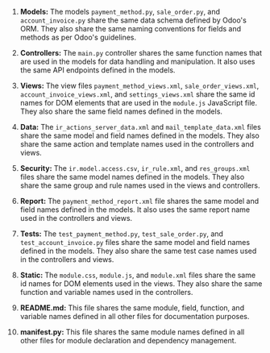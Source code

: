 1. **Models:** The models `payment_method.py`, `sale_order.py`, and `account_invoice.py` share the same data schema defined by Odoo's ORM. They also share the same naming conventions for fields and methods as per Odoo's guidelines.

2. **Controllers:** The `main.py` controller shares the same function names that are used in the models for data handling and manipulation. It also uses the same API endpoints defined in the models.

3. **Views:** The view files `payment_method_views.xml`, `sale_order_views.xml`, `account_invoice_views.xml`, and `settings_views.xml` share the same id names for DOM elements that are used in the `module.js` JavaScript file. They also share the same field names defined in the models.

4. **Data:** The `ir_actions_server_data.xml` and `mail_template_data.xml` files share the same model and field names defined in the models. They also share the same action and template names used in the controllers and views.

5. **Security:** The `ir.model.access.csv`, `ir_rule.xml`, and `res_groups.xml` files share the same model names defined in the models. They also share the same group and rule names used in the views and controllers.

6. **Report:** The `payment_method_report.xml` file shares the same model and field names defined in the models. It also uses the same report name used in the controllers and views.

7. **Tests:** The `test_payment_method.py`, `test_sale_order.py`, and `test_account_invoice.py` files share the same model and field names defined in the models. They also share the same test case names used in the controllers and views.

8. **Static:** The `module.css`, `module.js`, and `module.xml` files share the same id names for DOM elements used in the views. They also share the same function and variable names used in the controllers.

9. **README.md:** This file shares the same module, field, function, and variable names defined in all other files for documentation purposes.

10. **manifest.py:** This file shares the same module names defined in all other files for module declaration and dependency management.